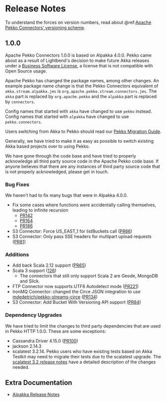 # Release Notes

To understand the forces on version numbers, read about @ref:[Apache Pekko Connectors' versioning scheme](../other-docs/versioning.md).

## 1.0.0

Apache Pekko Connectors 1.0.0 is based on Alpakka 4.0.0. Pekko came about as a result of Lightbend's decision to make future
Akka releases under a [Business Software License](https://www.lightbend.com/blog/why-we-are-changing-the-license-for-akka),
a license that is not compatible with Open Source usage.

Apache Pekko has changed the package names, among other changes. An example package name change is that the
Pekko Connectors equivalent of `akka.stream.alpakka.jms` is `org.apache.pekko.stream.connectors.jms`.
The `akka` part is replaced by `org.apache.pekko` and the `alpakka` part is replaced by `connectors`.

Config names that started with `akka` have changed to
use `pekko` instead. Config names that started with `alpakka` have changed to use `pekko.connectors`.

Users switching from Akka to Pekko should read our [Pekko Migration Guide](https://pekko.apache.org/docs/pekko/current/project/migration-guides.html).

Generally, we have tried to make it as easy as possible to switch existing Akka based projects over to using Pekko.

We have gone through the code base and have tried to properly acknowledge all third party source code in the
Apache Pekko code base. If anyone believes that there are any instances of third party source code that is not
properly acknowledged, please get in touch.

### Bug Fixes
We haven't had to fix many bugs that were in Alpakka 4.0.0.

* Fix some cases where functions were accidentally calling themselves, leading to infinite recursion
    * [PR142](https://github.com/apache/incubator-pekko-connectors/pull/142)
    * [PR164](https://github.com/apache/incubator-pekko-connectors/pull/164)
    * [PR186](https://github.com/apache/incubator-pekko-connectors/pull/186)
* S3 Connector: Force US_EAST_1 for listBuckets call ([PR66](https://github.com/apache/incubator-pekko-connectors/pull/66))
* S3 Connector: Only pass SSE headers for multipart upload requests ([PR81](https://github.com/apache/incubator-pekko-connectors/pull/81))

### Additions
* Add back Scala 2.12 support ([PR65](https://github.com/apache/incubator-pekko-connectors/pull/65))
* Scala 3 support ([126](https://github.com/apache/incubator-pekko-connectors/issues/126))
    * The connectors that still only support Scala 2 are Geode, MongoDB and Slick.
* FTP Connector now supports UTF8 Autodetect mode ([PR221](https://github.com/apache/incubator-pekko-connectors/pull/221))
* IronMQ Connector: changed the Circe JSON integration to use [mdedetrich/pekko-streams-circe](https://github.com/mdedetrich/pekko-streams-circe) ([PR134](https://github.com/apache/incubator-pekko-connectors/pull/134)) 
* S3 Connector: Add Bucket With Versioning API support ([PR84](https://github.com/apache/incubator-pekko-connectors/pull/84))

### Dependency Upgrades
We have tried to limit the changes to third party dependencies that are used in Pekko HTTP 1.0.0. These are some exceptions:

* Cassandra Driver 4.15.0 ([PR100](https://github.com/apache/incubator-pekko-connectors/pull/100))
* jackson 2.14.3
* scalatest 3.2.14. Pekko users who have existing tests based on Akka Testkit may need to migrate their tests due to the scalatest upgrade. The [scalatest 3.2 release notes](https://www.scalatest.org/release_notes/3.2.0) have a detailed description of the changes needed.


## Extra Documentation

* [Alpakka Release Notes](https://doc.akka.io/docs/alpakka/current/release-notes/index.html)

